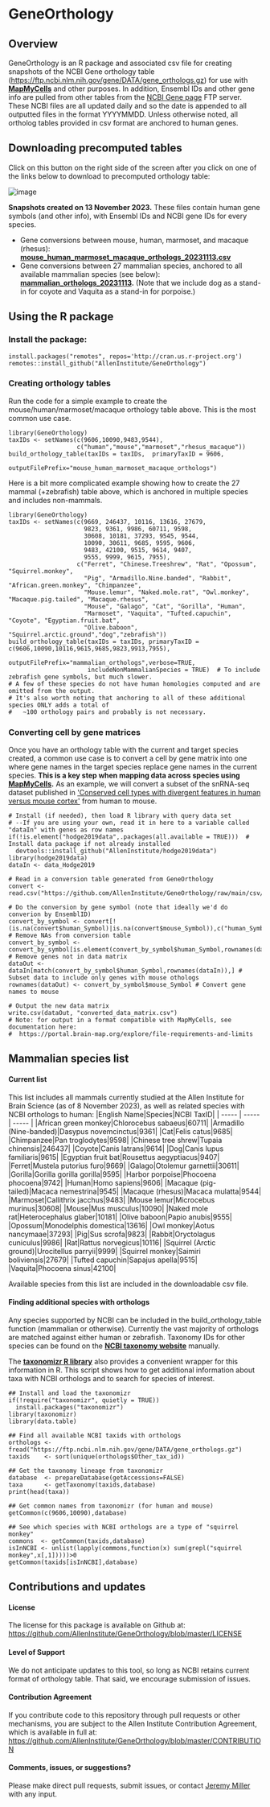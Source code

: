 # GeneOrthology

## Overview

GeneOrthology is an R package and associated csv file for creating snapshots of the NCBI Gene orthology table (https://ftp.ncbi.nlm.nih.gov/gene/DATA/gene_orthologs.gz) for use with **[MapMyCells](https://portal.brain-map.org/atlases-and-data/bkp/mapmycells)** and other purposes.  In addition, Ensembl IDs and other gene info are pulled from other tables from the [NCBI Gene page](https://www.ncbi.nlm.nih.gov/gene) FTP server.  These NCBI files are all updated daily and so the date is appended to all outputted files in the format YYYYMMDD.  Unless otherwise noted, all ortholog tables provided in csv format are anchored to human genes.

## Downloading precomputed tables

Click on this button on the right side of the screen after you click on one of the links below to download to precomputed orthology table:

![image](https://github.com/AllenInstitute/GeneOrthology/assets/25486679/3d176b70-70f1-4a09-b5d4-741b4ea714e3)

**Snapshots created on 13 November 2023.**  These files contain human gene symbols (and other info), with Ensembl IDs and NCBI gene IDs for every species. 
* Gene conversions between mouse, human, marmoset, and macaque (rhesus): **[mouse_human_marmoset_macaque_orthologs_20231113.csv](https://github.com/AllenInstitute/GeneOrthology/blob/main/csv/mouse_human_marmoset_macaque_orthologs_20231113.csv)**
* Gene conversions between 27 mammalian species, anchored to all available mammalian species (see below): **[mammalian_orthologs_20231113](https://github.com/AllenInstitute/GeneOrthology/blob/main/csv/mammalian_orthologs_20231113.csv).** (Note that we include dog as a stand-in for coyote and Vaquita as a stand-in for porpoise.)

## Using the R package

### Install the package:

```
install.packages("remotes", repos='http://cran.us.r-project.org')
remotes::install_github("AllenInstitute/GeneOrthology")
```

### Creating orthology tables

Run the code for a simple example to create the mouse/human/marmoset/macaque orthology table above. This is the most common use case.  
```
library(GeneOrthology)
taxIDs <- setNames(c(9606,10090,9483,9544),
                   c("human","mouse","marmoset","rhesus_macaque"))
build_orthology_table(taxIDs = taxIDs,  primaryTaxID = 9606, 
                      outputFilePrefix="mouse_human_marmoset_macaque_orthologs")
```

Here is a bit more complicated example showing how to create the 27 mammal (+zebrafish) table above, which is anchored in multiple species and includes non-mammals.  
```
library(GeneOrthology)
taxIDs <- setNames(c(9669, 246437, 10116, 13616, 27679, 
                     9823, 9361, 9986, 60711, 9598, 
                     30608, 10181, 37293, 9545, 9544, 
                     10090, 30611, 9685, 9595, 9606, 
                     9483, 42100, 9515, 9614, 9407, 
                     9555, 9999, 9615, 7955),
                   c("Ferret", "Chinese.Treeshrew", "Rat", "Opossum", "Squirrel.monkey", 
                     "Pig", "Armadillo.Nine.banded", "Rabbit", "African.green.monkey", "Chimpanzee", 
                     "Mouse.lemur", "Naked.mole.rat", "Owl.monkey", "Macaque.pig.tailed", "Macaque.rhesus", 
                     "Mouse", "Galago", "Cat", "Gorilla", "Human", 
                     "Marmoset", "Vaquita", "Tufted.capuchin", "Coyote", "Egyptian.fruit.bat", 
                     "Olive.baboon", "Squirrel.arctic.ground","dog","zebrafish"))
build_orthology_table(taxIDs = taxIDs, primaryTaxID = c(9606,10090,10116,9615,9685,9823,9913,7955),  
                      outputFilePrefix="mammalian_orthologs",verbose=TRUE,
                      includeNonMammalianSpecies = TRUE)  # To include zebrafish gene symbols, but much slower.
# A few of these species do not have human homologies computed and are omitted from the output.
# It's also worth noting that anchoring to all of these additional species ONLY adds a total of
#   ~100 orthology pairs and probably is not necessary. 
```

### Converting cell by gene matrices

Once you have an orthology table with the current and target species created, a common use case is to convert a cell by gene matrix into one where gene names in the target species replace gene names in the current species. **This is a key step when mapping data across species using [MapMyCells](https://portal.brain-map.org/atlases-and-data/bkp/mapmycells).** As an example, we will convert a subset of the snRNA-seq dataset published in ['Conserved cell types with divergent features in human versus mouse cortex'](https://doi.org/10.1038/s41586-019-1506-7) from human to mouse. 
```
# Install (if needed), then load R library with query data set
# --If you are using your own, read it in here to a variable called "dataIn" with genes as row names
if(!is.element("hodge2019data",.packages(all.available = TRUE)))  # Install data package if not already installed
  devtools::install_github("AllenInstitute/hodge2019data")
library(hodge2019data)
dataIn <- data_Hodge2019

# Read in a conversion table generated from GeneOrthology
convert <- read.csv("https://github.com/AllenInstitute/GeneOrthology/raw/main/csv/mouse_human_marmoset_macaque_orthologs_20231113.csv")

# Do the conversion by gene symbol (note that ideally we'd do converion by EnsemblID)
convert_by_symbol <- convert[!(is.na(convert$human_Symbol)|is.na(convert$mouse_Symbol)),c("human_Symbol","mouse_Symbol")] # Remove NAs from conversion table
convert_by_symbol <- convert_by_symbol[is.element(convert_by_symbol$human_Symbol,rownames(dataIn)),] # Remove genes not in data matrix
dataOut <- dataIn[match(convert_by_symbol$human_Symbol,rownames(dataIn)),] # Subset data to include only genes with mouse othologs
rownames(dataOut) <- convert_by_symbol$mouse_Symbol # Convert gene names to mouse

# Output the new data matrix
write.csv(dataOut, "converted_data_matrix.csv")
# Note: for output in a format compatible with MapMyCells, see documentation here:
#  https://portal.brain-map.org/explore/file-requirements-and-limits
```


## Mammalian species list

#### Current list

This list includes all mammals currently studied at the Allen Institute for Brain Science (as of 8 November 2023), as well as related species with NCBI orthologs to human:
|English Name|Species|NCBI TaxID|
| ----- | ----- | ----- |
|African green monkey|Chlorocebus sabaeus|60711|
|Armadillo (Nine-banded)|Dasypus novemcinctus|9361|
|Cat|Felis catus|9685|
|Chimpanzee|Pan troglodytes|9598|
|Chinese tree shrew|Tupaia chinensis|246437|
|Coyote|Canis latrans|9614|
|Dog|Canis lupus familiaris|9615|
|Egyptian fruit bat|Rousettus aegyptiacus|9407|
|Ferret|Mustela putorius furo|9669|
|Galago|Otolemur garnettii|30611|
|Gorilla|Gorilla gorilla gorilla|9595|
|Harbor porpoise|Phocoena phocoena|9742|
|Human|Homo sapiens|9606|
|Macaque (pig-tailed)|Macaca nemestrina|9545|
|Macaque (rhesus)|Macaca mulatta|9544|
|Marmoset|Callithrix jacchus|9483|
|Mouse lemur|Microcebus murinus|30608|
|Mouse|Mus musculus|10090|
|Naked mole rat|Heterocephalus glaber|10181|
|Olive baboon|Papio anubis|9555|
|Opossum|Monodelphis domestica|13616|
|Owl monkey|Aotus nancymaae|37293|
|Pig|Sus scrofa|9823|
|Rabbit|Oryctolagus cuniculus|9986|
|Rat|Rattus norvegicus|10116|
|Squirrel (Arctic ground)|Urocitellus parryii|9999|
|Squirrel monkey|Saimiri boliviensis|27679|
|Tufted capuchin|Sapajus apella|9515|
|Vaquita|Phocoena sinus|42100|

Available species from this list are included in the downloadable csv file.

#### Finding additional species with orthologs

Any species supported by NCBI can be included in the build_orthology_table function (mammalian or otherwise).  Currently the vast majority of orthologs are matched against either human or zebrafish.  Taxonomy IDs for other species can be found on the **[NCBI taxonomy website](https://www.ncbi.nlm.nih.gov/taxonomy)** manually.  

The **[taxonomizr R library](https://github.com/sherrillmix/taxonomizr/)** also provides a convenient wrapper for this information in R.  This script shows how to get additional information about taxa with NCBI orthologs and to search for species of interest.

```
## Install and load the taxonomizr
if(!require("taxonomizr", quietly = TRUE)) 
  install.packages("taxonomizr")
library(taxonomizr)
library(data.table)

## Find all available NCBI taxids with orthologs
orthologs <- fread("https://ftp.ncbi.nlm.nih.gov/gene/DATA/gene_orthologs.gz")
taxids    <- sort(unique(orthologs$Other_tax_id))

## Get the taxonomy lineage from taxonomizr
database  <- prepareDatabase(getAccessions=FALSE)
taxa      <- getTaxonomy(taxids,database)
print(head(taxa))

## Get common names from taxonomizr (for human and mouse)
getCommon(c(9606,10090),database)

## See which species with NCBI orthologs are a type of "squirrel monkey"
commons  <- getCommon(taxids,database)
isInNCBI <- unlist(lapply(commons,function(x) sum(grepl("squirrel monkey",x[,1]))))>0
getCommon(taxids[isInNCBI],database)
```

## Contributions and updates

#### License

The license for this package is available on Github at: https://github.com/AllenInstitute/GeneOrthology/blob/master/LICENSE

#### Level of Support

We do not anticipate updates to this tool, so long as NCBI retains current format of orthology table.  That said, we encourage submission of issues.

#### Contribution Agreement

If you contribute code to this repository through pull requests or other mechanisms, you are subject to the Allen Institute Contribution Agreement, which is available in full at: https://github.com/AllenInstitute/GeneOrthology/blob/master/CONTRIBUTION

#### Comments, issues, or suggestions?

Please make direct pull requests, submit issues, or contact [Jeremy Miller](mailto:jeremym@alleninstitute.org) with any input.
